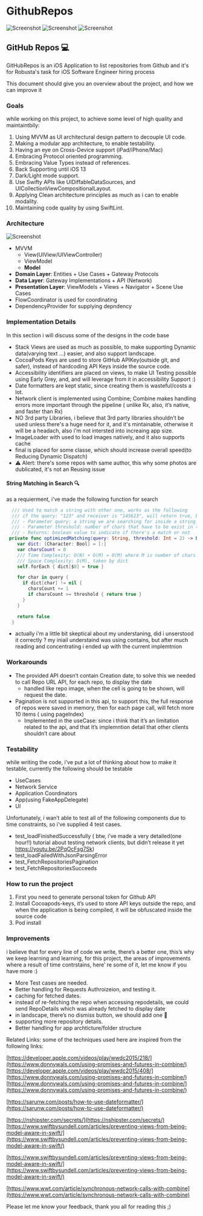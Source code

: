 # GithubRepos
![Screenshot](screen1-min.png)
![Screenshot](screen2-min.png)
![Screenshot](filterGFI.gif)

## GitHub Repos 💻

GitHubRepos is an iOS Application to list repositories from Github and it's for Robusta's task for iOS Software Engineer hiring process

This document should give you an overview about the project, and how we can improve it

### Goals

while working on this project, to achieve some level of high quality and maintaintbily: 

1. Using MVVM as UI architectural design pattern to decouple UI code.
2. Making a modular app architecture, to enable testability.
3. Having an eye on Cross-Device support (iPad/iPhone/Mac)
4. Embracing Protocol oriented programming.
5. Embracing Value Types instead of references. 
6. Back Supporting until iOS 13
7. Dark/Light mode support.
8. Use Swifty APIs like UIDiffableDataSources, and UICollectionViewCompositionalLayout.
9. Applying Clean architecture principles as much as i can to enable modality.
10. Maintaining code quality by using SwiftLint.

### Architecture
![Screenshot](mvvm.jpg)

- MVVM
    - View(UIView/UIViewController)
    - ViewModel
    - **Model**
- **Domain Layer**: Entities + Use Cases + Gateway Protocols
- **Data Layer**: Gateway Implementations + API (Network)
- **Presentation Layer**: ViewModels + Views + Navigator + Scene Use Cases
- FlowCoordinator is used for coordinating
- DependencyProvider for supplying depndency

### Implementation Details

In this section i will discuss some of the designs in the code base

- Stack Views are used as much as possible, to make supporting Dynamic data(varying text ...) easier, and also support landscape.
- CocoaPods Keys are used to store GitHub APIKey(outside git, and safer), instead of hardcoding API Keys inside the source code.
- Accessibility identifiers are placed on views, to make UI Testing possible using Early Grey, and, and will leverage from it in accessibility Support :)
- Date formatters are kept static, since creating them is wasteful/costs a lot.
- Network client is implemented using Combine; Combine makes handling errors more important through the pipeline ( unlike Rx, also, it’s native, and faster than Rx)
- NO 3rd party Libraries, i believe that 3rd party libraries shouldn't be used unless there's a huge need for it, and it's mintainable, otherwise it will be a headach, also i'm not intersted into increaing app size.
- ImageLoader with used to load images natively, and it also supports cache
- final is placed for some classe, which should increase overall speed(to Reducing Dynamic Dispatch) 
- ⚠️ Alert: there's some repos with same author, this why some photos are dublicated, it's not an Reusing issue

#### String Matching in Search 🔍
as a requierment, i've made the following function for search
 

```swift
  /// Used to match a string with other one, works as the following
  /// if the query: "123" and receiver is "145623", will return true, because 1, 2, 3 are contained in "145623"
  /// - Parameter query: a string we are searching for inside a string
  /// - Parameter threshold: number of chars that have to be exist in the receiver, default to 2
  /// - Returns: boolean value to indicate if there's a match or not
 private func optimizedMatching(query: String, threshold: Int = 2) -> Bool {
    var dict: [Character: Bool] = [:]
    var charsCount = 0
    /// Time Complexity: O(N) + O(M) = O(M) where M is number of chars in a string, assuming that N the number of chars in a query is going to be less than M
    /// Space Complexity: O(M), taken by dict
    self.forEach { dict[$0] = true }

    for char in query {
      if dict[char] != nil {
        charsCount += 1
        if charsCount >= threshold { return true }
      }
    }

    return false
  }
```
* actually i'm a little bit skeptical about my understaning, did i unserstood it correctly ? my iniail understaind was using contains, but after much reading and concentrating i ended up with the current implemtnion 


### Workarounds

- The provided API doesn’t contain Creation date, to solve this we needed to call Repo URL API, for each repo, to display the date
    - handled like repo image, when the cell is going to be shown, will request the date.
- Pagination is not supported in this api, to support this, the full response of repos were saved in memory, then for each page call, will fetch more 10 items ( using pageIndex)
    - Implemented in the useCase: since i think that it’s an limitation related to the api, and that it’s implemntion detail that other clients shouldn’t care about

### Testability

while writing the code, i’ve put a lot of thinking about how to make it testable, currently the following should be testable 

- UseCases
- Network Service
- Application Coordinators
- App(using FakeAppDelegate)
- UI

Unfortunately, i wan’t able to test all of the following components due to time constraints, so i’ve supplied 4 test cases. 

- test_loadFinishedSuccessfully ( btw, i’ve made a very detailed(one hour!!) tutorial about testing network clients, but didn’t release it yet https://youtu.be/2PqOcFsg7Sk)
- test_loadFailedWithJsonParsingError
- test_FetchRepositoriesPagination
- test_FetchRepositoriesSucceeds

### How to run the project

1. First you need to generate personal token for Github API 
2. Install Cocoapods-keys, it’s used to store API keys outside the repo, and when the application is being compiled, it will be obfuscated inside the source code 
3. Pod install

### Improvements

i believe that for every line of code we write, there’s a better one, this’s why we keep learning and learning, for this project, the areas of improvements where a result of time contrstains, here’ re some of it, let me know if you have more :)

- More Test cases are needed.
- Better handling for Requests Authroizeion, and testing it.
- caching for fetched dates.
- instead of re-fetching the repo when accessing repodetails, we could send RepoDetails which was already fetched to display date
- in landscape, there’s no dismiss button, we should add one 🙂
- supporting more repository details.
- Better handling for app archticture/folder structure

Related Links: 
some of the techniques used here are inspired from the following links:


[https://developer.apple.com/videos/play/wwdc2015/218/](https://www.donnywals.com/using-promises-and-futures-in-combine/)
[https://developer.apple.com/videos/play/wwdc2015/408/](https://www.donnywals.com/using-promises-and-futures-in-combine/)
[https://www.donnywals.com/using-promises-and-futures-in-combine/](https://www.donnywals.com/using-promises-and-futures-in-combine/)

[https://sarunw.com/posts/how-to-use-dateformatter/](https://sarunw.com/posts/how-to-use-dateformatter/)

[https://nshipster.com/secrets/](https://nshipster.com/secrets/)
[https://www.swiftbysundell.com/articles/preventing-views-from-being-model-aware-in-swift/](https://www.swiftbysundell.com/articles/preventing-views-from-being-model-aware-in-swift/)

[https://www.swiftbysundell.com/articles/preventing-views-from-being-model-aware-in-swift/](https://www.swiftbysundell.com/articles/preventing-views-from-being-model-aware-in-swift/)

[https://www.wwt.com/article/synchronous-network-calls-with-combine](https://www.wwt.com/article/synchronous-network-calls-with-combine)

Please let me know your feedback, thank you all for reading this ;) 
